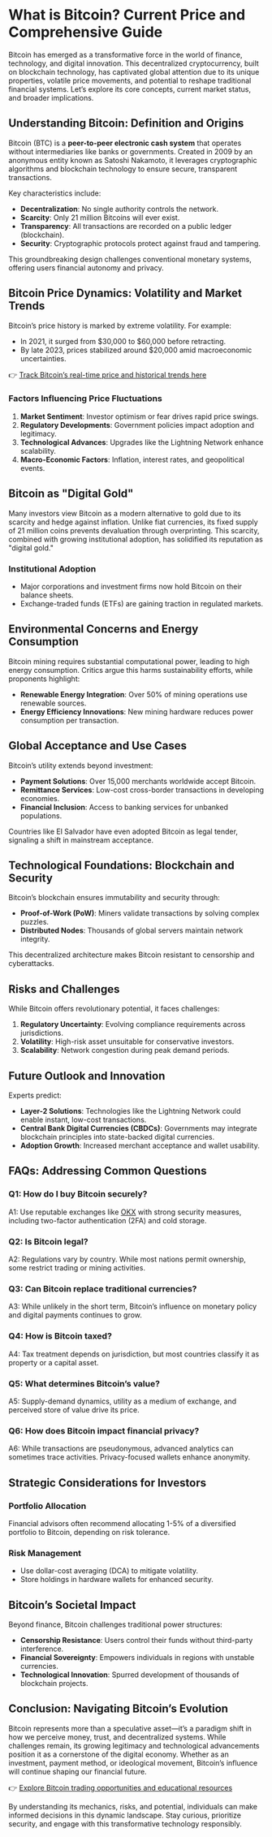 # What is Bitcoin? Current Price and Comprehensive Guide  

Bitcoin has emerged as a transformative force in the world of finance, technology, and digital innovation. This decentralized cryptocurrency, built on blockchain technology, has captivated global attention due to its unique properties, volatile price movements, and potential to reshape traditional financial systems. Let’s explore its core concepts, current market status, and broader implications.  

## Understanding Bitcoin: Definition and Origins  

Bitcoin (BTC) is a **peer-to-peer electronic cash system** that operates without intermediaries like banks or governments. Created in 2009 by an anonymous entity known as Satoshi Nakamoto, it leverages cryptographic algorithms and blockchain technology to ensure secure, transparent transactions.  

Key characteristics include:  
- **Decentralization**: No single authority controls the network.  
- **Scarcity**: Only 21 million Bitcoins will ever exist.  
- **Transparency**: All transactions are recorded on a public ledger (blockchain).  
- **Security**: Cryptographic protocols protect against fraud and tampering.  

This groundbreaking design challenges conventional monetary systems, offering users financial autonomy and privacy.  

## Bitcoin Price Dynamics: Volatility and Market Trends  

Bitcoin’s price history is marked by extreme volatility. For example:  
- In 2021, it surged from $30,000 to $60,000 before retracting.  
- By late 2023, prices stabilized around $20,000 amid macroeconomic uncertainties.  

👉 [Track Bitcoin’s real-time price and historical trends here](https://bit.ly/okx-bonus)  

### Factors Influencing Price Fluctuations  
1. **Market Sentiment**: Investor optimism or fear drives rapid price swings.  
2. **Regulatory Developments**: Government policies impact adoption and legitimacy.  
3. **Technological Advances**: Upgrades like the Lightning Network enhance scalability.  
4. **Macro-Economic Factors**: Inflation, interest rates, and geopolitical events.  

## Bitcoin as "Digital Gold"  

Many investors view Bitcoin as a modern alternative to gold due to its scarcity and hedge against inflation. Unlike fiat currencies, its fixed supply of 21 million coins prevents devaluation through overprinting. This scarcity, combined with growing institutional adoption, has solidified its reputation as "digital gold."  

### Institutional Adoption  
- Major corporations and investment firms now hold Bitcoin on their balance sheets.  
- Exchange-traded funds (ETFs) are gaining traction in regulated markets.  

## Environmental Concerns and Energy Consumption  

Bitcoin mining requires substantial computational power, leading to high energy consumption. Critics argue this harms sustainability efforts, while proponents highlight:  
- **Renewable Energy Integration**: Over 50% of mining operations use renewable sources.  
- **Energy Efficiency Innovations**: New mining hardware reduces power consumption per transaction.  

## Global Acceptance and Use Cases  

Bitcoin’s utility extends beyond investment:  
- **Payment Solutions**: Over 15,000 merchants worldwide accept Bitcoin.  
- **Remittance Services**: Low-cost cross-border transactions in developing economies.  
- **Financial Inclusion**: Access to banking services for unbanked populations.  

Countries like El Salvador have even adopted Bitcoin as legal tender, signaling a shift in mainstream acceptance.  

## Technological Foundations: Blockchain and Security  

Bitcoin’s blockchain ensures immutability and security through:  
- **Proof-of-Work (PoW)**: Miners validate transactions by solving complex puzzles.  
- **Distributed Nodes**: Thousands of global servers maintain network integrity.  

This decentralized architecture makes Bitcoin resistant to censorship and cyberattacks.  

## Risks and Challenges  

While Bitcoin offers revolutionary potential, it faces challenges:  
1. **Regulatory Uncertainty**: Evolving compliance requirements across jurisdictions.  
2. **Volatility**: High-risk asset unsuitable for conservative investors.  
3. **Scalability**: Network congestion during peak demand periods.  

## Future Outlook and Innovation  

Experts predict:  
- **Layer-2 Solutions**: Technologies like the Lightning Network could enable instant, low-cost transactions.  
- **Central Bank Digital Currencies (CBDCs)**: Governments may integrate blockchain principles into state-backed digital currencies.  
- **Adoption Growth**: Increased merchant acceptance and wallet usability.  

## FAQs: Addressing Common Questions  

### Q1: How do I buy Bitcoin securely?  
A1: Use reputable exchanges like [OKX](https://bit.ly/okx-bonus) with strong security measures, including two-factor authentication (2FA) and cold storage.  

### Q2: Is Bitcoin legal?  
A2: Regulations vary by country. While most nations permit ownership, some restrict trading or mining activities.  

### Q3: Can Bitcoin replace traditional currencies?  
A3: While unlikely in the short term, Bitcoin’s influence on monetary policy and digital payments continues to grow.  

### Q4: How is Bitcoin taxed?  
A4: Tax treatment depends on jurisdiction, but most countries classify it as property or a capital asset.  

### Q5: What determines Bitcoin’s value?  
A5: Supply-demand dynamics, utility as a medium of exchange, and perceived store of value drive its price.  

### Q6: How does Bitcoin impact financial privacy?  
A6: While transactions are pseudonymous, advanced analytics can sometimes trace activities. Privacy-focused wallets enhance anonymity.  

## Strategic Considerations for Investors  

### Portfolio Allocation  
Financial advisors often recommend allocating 1-5% of a diversified portfolio to Bitcoin, depending on risk tolerance.  

### Risk Management  
- Use dollar-cost averaging (DCA) to mitigate volatility.  
- Store holdings in hardware wallets for enhanced security.  

## Bitcoin’s Societal Impact  

Beyond finance, Bitcoin challenges traditional power structures:  
- **Censorship Resistance**: Users control their funds without third-party interference.  
- **Financial Sovereignty**: Empowers individuals in regions with unstable currencies.  
- **Technological Innovation**: Spurred development of thousands of blockchain projects.  

## Conclusion: Navigating Bitcoin’s Evolution  

Bitcoin represents more than a speculative asset—it’s a paradigm shift in how we perceive money, trust, and decentralized systems. While challenges remain, its growing legitimacy and technological advancements position it as a cornerstone of the digital economy. Whether as an investment, payment method, or ideological movement, Bitcoin’s influence will continue shaping our financial future.  

👉 [Explore Bitcoin trading opportunities and educational resources](https://bit.ly/okx-bonus)  

By understanding its mechanics, risks, and potential, individuals can make informed decisions in this dynamic landscape. Stay curious, prioritize security, and engage with this transformative technology responsibly.